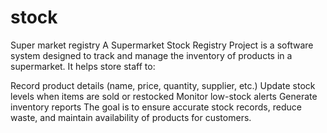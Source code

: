 # stock
Super market registry
A Supermarket Stock Registry Project is a software system designed to track and manage the inventory of products in a supermarket. It helps store staff to:

Record product details (name, price, quantity, supplier, etc.)
Update stock levels when items are sold or restocked
Monitor low-stock alerts
Generate inventory reports
The goal is to ensure accurate stock records, reduce waste, and maintain availability of products for customers.

